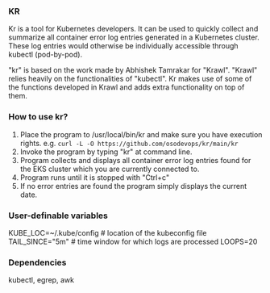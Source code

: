 ### KR

Kr is a tool for Kubernetes developers. It can be used to quickly collect and summarize
all container error log entries generated in a Kubernetes cluster. These log entries would otherwise
be individually accessible through kubectl (pod-by-pod).

"kr" is based on the work made by Abhishek Tamrakar for "Krawl". 
"Krawl" relies heavily on the functionalities of "kubectl".
Kr makes use of some of the functions developed in Krawl and adds extra functionality on top of them.

### How to use kr?
1. Place the program to /usr/local/bin/kr and make sure you have execution rights.
e.g. `curl -L -O https://github.com/osodevops/kr/main/kr`
2. Invoke the program by typing "kr" at command line.
3. Program collects and displays all container error log entries found for the
EKS cluster which you are currently connected to.
4. Program runs until it is stopped with "Ctrl+c"
5. If no error entries are found the program simply displays the current date.

### User-definable variables
KUBE_LOC=~/.kube/config # location of the kubeconfig file
TAIL_SINCE="5m"	# time window for which logs are processed
LOOPS=20

### Dependencies
kubectl, egrep, awk
